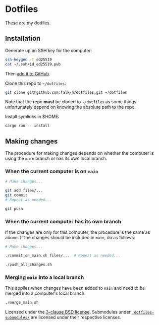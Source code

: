 # Dotfiles

These are my dotfiles.

## Installation

Generate up an SSH key for the computer:

```sh
ssh-keygen -t ed25519
cat ~/.ssh/id_ed25519.pub
```

Then [add it to GitHub](https://github.com/settings/ssh/new).

Clone this repo to `~/dotfiles`:

```sh
git clone git@github.com:falk-h/dotfiles.git ~/dotfiles
```

Note that the repo **must** be cloned to `~/dotfiles` as some things
unfortunately depend on knowing the absolute path to the repo.

Install symlinks in $HOME:

```sh
cargo run -- install
```

## Making changes

The procedure for making changes depends on whether the computer is using the
`main` branch or has its own local branch.

### When the current computer is on `main`

```sh
# Make changes...

git add files/...
git commit
# Repeat as needed...

git push
```

### When the current computer has its own branch

If the changes are only for this computer, the procedure is the same as above.
If the changes should be included in `main`, do as follows:

```sh
# Make changes...

./commit_on_main.sh files/...  # Repeat as needed...

./push_all_changes.sh
```

### Merging `main` into a local branch

This applies when changes have been added to `main` and need to be merged into a
computer's local branch.

```sh
./merge_main.sh
```

Licensed under the [3-clause BSD license](LICENSE.md). Submodules under
[`.dotfiles-submodules/`](./.submodules/) are licensed under their respective
licenses.
